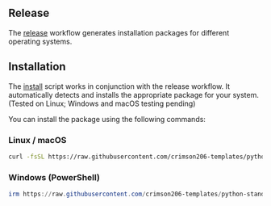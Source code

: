 ## Release

The [release](/.github/workflows/release.yml) workflow generates installation packages for different operating systems.

## Installation

The [install](/scripts/install.sh) script works in conjunction with the release workflow.
It automatically detects and installs the appropriate package for your system.
(Tested on Linux; Windows and macOS testing pending)

You can install the package using the following commands:

### Linux / macOS

```bash
curl -fsSL https://raw.githubusercontent.com/crimson206-templates/python-standalone-binary/main/scripts/install.sh | bash
```

### Windows (PowerShell)

```powershell
irm https://raw.githubusercontent.com/crimson206-templates/python-standalone-binary/main/scripts/install.ps1 | iex
```

